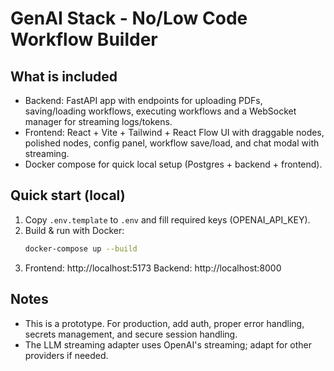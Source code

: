 # GenAI Stack - No/Low Code Workflow Builder

## What is included
- Backend: FastAPI app with endpoints for uploading PDFs, saving/loading workflows, executing workflows and a WebSocket manager for streaming logs/tokens.
- Frontend: React + Vite + Tailwind + React Flow UI with draggable nodes, polished nodes, config panel, workflow save/load, and chat modal with streaming.
- Docker compose for quick local setup (Postgres + backend + frontend).

## Quick start (local)
1. Copy `.env.template` to `.env` and fill required keys (OPENAI_API_KEY).
2. Build & run with Docker:
   ```bash
   docker-compose up --build
   ```
3. Frontend: http://localhost:5173
   Backend: http://localhost:8000

## Notes
- This is a prototype. For production, add auth, proper error handling, secrets management, and secure session handling.
- The LLM streaming adapter uses OpenAI's streaming; adapt for other providers if needed.
